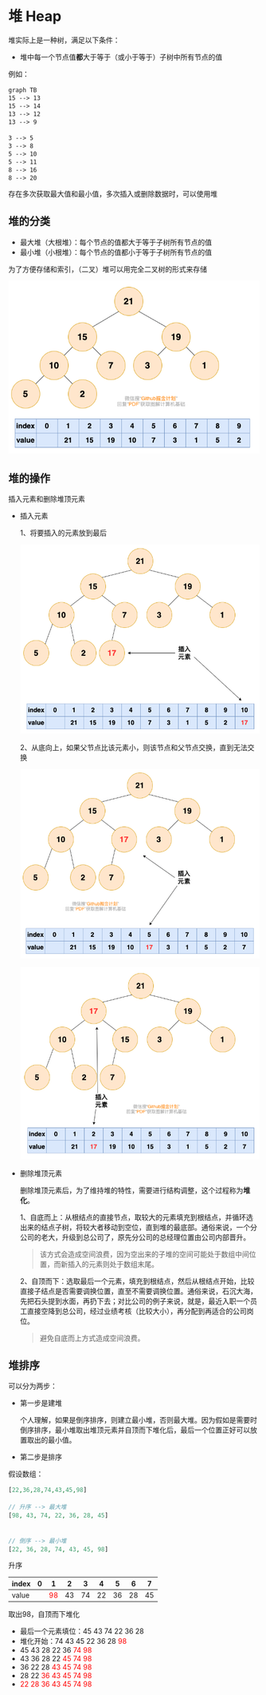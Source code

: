 # 堆 Heap

堆实际上是一种树，满足以下条件：

- 堆中每一个节点值**都**大于等于（或小于等于）子树中所有节点的值



例如：

```mermaid
graph TB
15 --> 13
15 --> 14
13 --> 12
13 --> 9

3 --> 5
3 --> 8
5 --> 10
5 --> 11
8 --> 16
8 --> 20
```



存在多次获取最大值和最小值，多次插入或删除数据时，可以使用堆



## 堆的分类

- 最大堆（大根堆）：每个节点的值都大于等于子树所有节点的值
- 最小堆（小根堆）：每个节点的值都小于等于子树所有节点的值



为了方便存储和索引，（二叉）堆可以用完全二叉树的形式来存储

![heap-1](../assets/data-struct-algo/heap-1.png)



## 堆的操作

插入元素和删除堆顶元素

- 插入元素

  1、将要插入的元素放到最后

  ![heap-2](../assets/data-struct-algo/heap-2.png)

  

  2、从底向上，如果父节点比该元素小，则该节点和父节点交换，直到无法交换

  ![image-20220112175318824](../assets/data-struct-algo/heap-3.png)

  ![image-20220112175328244](../assets/data-struct-algo/heap-4.png)



- 删除堆顶元素

  删除堆顶元素后，为了维持堆的特性，需要进行结构调整，这个过程称为**堆化**。

  1、自底而上：从根结点的直接节点，取较大的元素填充到根结点，并循环选出来的结点子树，将较大者移动到空位，直到堆的最底部。通俗来说，一个分公司的老大，升级到总公司了，原先分公司的总经理位置由公司内部晋升。

  > 该方式会造成空间浪费，因为空出来的子堆的空间可能处于数组中间位置，而新插入的元素则处于数组末尾。

  

  2、自顶而下：选取最后一个元素，填充到根结点，然后从根结点开始，比较直接子结点是否需要调换位置，直至不需要调换位置。通俗来说，石沉大海，先把石头提到水面，再扔下去；对比公司的例子来说，就是，最近入职一个员工直接空降到总公司，经过业绩考核（比较大小），再分配到再适合的公司岗位。

  > 避免自底而上方式造成空间浪费。





## 堆排序

可以分为两步：

- 第一步是建堆

  个人理解，如果是倒序排序，则建立最小堆，否则最大堆。因为假如是需要时倒序排序，最小堆取出堆顶元素并自顶而下堆化后，最后一个位置正好可以放置取出的最小值。

- 第二步是排序



假设数组：

```php
[22,36,28,74,43,45,98]

// 升序 --> 最大堆
[98, 43, 74, 22, 36, 28, 45]


// 倒序 --> 最小堆
[22, 36, 28, 74, 43, 45, 98]

```



升序

| index |  0   |                  1                  |  2   |  3   |  4   |  5   |  6   |  7   |
| ----- | :--: | :---------------------------------: | :--: | :--: | :--: | :--: | :--: | :--: |
| value |      | <span style="color: red;">98</span> |  43  |  74  |  22  |  36  |  28  |  45  |

取出98，自顶而下堆化

- 最后一个元素填位：45 43 74 22 36 28 
- 堆化开始：74 43 45 22 36 28 <span style="color: red;">98</span>
- 45 43 28 22 36 <span style="color: red;">74</span> <span style="color: red;">98</span>
- 43 36 28 22 <span style="color: red;">45</span> <span style="color: red;">74</span> <span style="color: red;">98</span>
- 36 22 28 <span style="color: red;">43</span> <span style="color: red;">45</span> <span style="color: red;">74</span> <span style="color: red;">98</span>
- 28 22 <span style="color: red;">36</span> <span style="color: red;">43</span> <span style="color: red;">45</span> <span style="color: red;">74</span> <span style="color: red;">98</span>
- <span style="color: red;">22</span> <span style="color: red;">28</span> <span style="color: red;">36</span> <span style="color: red;">43</span> <span style="color: red;">45</span> <span style="color: red;">74</span> <span style="color: red;">98</span>



